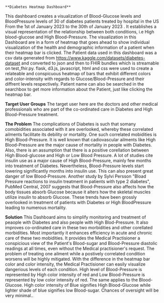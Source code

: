                                                                                **Diabetes Heatmap Dashboard**

This dashboard creates a visualization of Blood-Glucose levels and BloodPressure levels of 30 of diabetes patients treated by hospital in the US From the 1st of January 2023 to the 30th of January 2023  . It establishes a visual representation of the relationship between both conditions, i.e High blood-glucose and High Blood-Pressure.  The visualization in this Dashboard are in a form of heatmap that goes ahead to show individual visualization of the health and demographic information of a patient when their heatmap bar is clicked. The Patient data used in this dashboard was a csv data generated from https://www.kaggle.com/datasets/diabetes-dataset and converted to json and then to FHIR bundles which is streamable on test_fhir.py. flask, d3.js, javascript, html and css were used to create a relateable and conspicuous heatmap of bars that exhibit different colors and color-intensity with regards to Glucose/Blood-Pressure and their diffrent levels respectively. Patient name can also be searched in the searchbox to get more information about the Patient, just like clicking the heatmap bar.


**Target User Groups**
The target user here are the doctors and other medical professionals who are part of the co-ordinated care in Diabetes and High Blood-Pressure treatment.

**The Problem**
The complications of Diabetes is such that somany comobidities associated with it are overlooked, whereby these correlated ailments facilitate its debility or mortality. One such correlated mobidities is High Blood-Pressure. It is well known that cadiovascular ailments like High Blood-Pressure are the major cause of mortality in people with Diabetes. Also, there is an assumption that there is a positive corellation between High Blood-glucose and High or Low Blood Pressure. A lot of studies cite insulin use as a major cause of High Blood-Pressure, mainly few months into treatment of Diabetes. Nevertheless, Blood-Pressure levels start lowering significantly months into insulin use. This can also present great danger of low Blood-Pressure. Another study by Sylvi Persson "Bload Pressure reactions to insulin treatment in patients with type 2 diabetes", PubMed Central, 2007 suggests that Blood-Pressure also affects how the body tissues absorb Glucose because it alters how the skeletal muscles utilize insulin to absorb Glucose. These trends have been grossly overlooked in treatment of patients with Diabetes or High BloodPressure leading to numerous mortality.

**Solution**
This Dashboard aims to simplify monitoring and treatment of peaople with Diabetes and also people with High Blod-Pressure. It also improves co-ordinated care in these two morbidities and other corellated morbidities. Most importantly it enhances efficiency in acute and chronic care of these two mobidities. It provides the Medical Practisioner a conspicious view of the Patient's Blood-sugar and Blood-Pressure diastolic readings at all times, even without the Medical practisioner's request. The problem of treating one ailment while a postively correlated condition worsens will be highly mitigated. With the difference in the heatmap bar color and color intensity, the Medical Practisioner can easily visualize dangerious levels of each condition. High level of Blood-Pressure is represented by High color intensity of red and Low Blood-Pressure is represented by low color intensity of red. The same applies to the Blood-Glucose. High color intensity of Blue signifies High Blood-Glucose while lighter shade of blue signifies low Blood-sugar. Chances of oversight will be very minimal.. 
